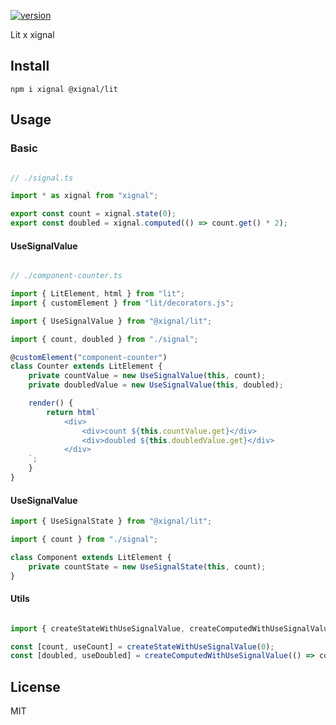 [![version](https://badgen.net/npm/v/@xignal/lit)](https://www.npmjs.com/package/@xignal/lit)

Lit x xignal

## Install

`npm i xignal @xignal/lit`

## Usage

### Basic

```ts

// ./signal.ts

import * as xignal from "xignal";

export const count = xignal.state(0);
export const doubled = xignal.computed(() => count.get() * 2);

```

#### UseSignalValue

```ts

// ./component-counter.ts

import { LitElement, html } from "lit";
import { customElement } from "lit/decorators.js";

import { UseSignalValue } from "@xignal/lit";

import { count, doubled } from "./signal";

@customElement("component-counter")
class Counter extends LitElement {
	private countValue = new UseSignalValue(this, count);
	private doubledValue = new UseSignalValue(this, doubled);

	render() {
		return html`
			<div>
				<div>count ${this.countValue.get}</div>
				<div>doubled ${this.doubledValue.get}</div>
			</div>
    `;
	}
}

```

#### UseSignalValue

```ts
import { UseSignalState } from "@xignal/lit";

import { count } from "./signal";

class Component extends LitElement {
	private countState = new UseSignalState(this, count);
}
```

#### Utils

```ts

import { createStateWithUseSignalValue, createComputedWithUseSignalValue } from "@xignal/lit";

const [count, useCount] = createStateWithUseSignalValue(0);
const [doubled, useDoubled] = createComputedWithUseSignalValue(() => count.get() * 2);

```

## License

MIT